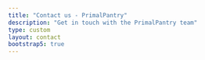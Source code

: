 ```yaml
---
title: "Contact us - PrimalPantry"
description: "Get in touch with the PrimalPantry team"
type: custom
layout: contact
bootstrap5: true
---
```



